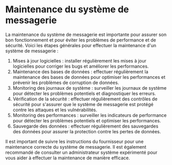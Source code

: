 # Maintenance du système de messagerie

La maintenance du système de messagerie est importante pour assurer son bon fonctionnement et pour éviter les problèmes de performance et de sécurité. Voici les étapes générales pour effectuer la maintenance d'un système de messagerie :

1. Mises à jour logicielles : installer régulièrement les mises à jour logicielles pour corriger les bugs et améliorer les performances.
2. Maintenance des bases de données : effectuer régulièrement la maintenance des bases de données pour optimiser les performances et prévenir les problèmes de corruption de données.
3. Monitoring des journaux de système : surveiller les journaux de système pour détecter les problèmes potentiels et diagnostiquer les erreurs.
4. Vérification de la sécurité : effectuer régulièrement des contrôles de sécurité pour s'assurer que le système de messagerie est protégé contre les attaques et les vulnérabilités.
5. Monitoring des performances : surveiller les indicateurs de performance pour détecter les problèmes potentiels et optimiser les performances.
6. Sauvegarde des données : effectuer régulièrement des sauvegardes des données pour assurer la protection contre les pertes de données.

Il est important de suivre les instructions du fournisseur pour une maintenance correcte du système de messagerie. Il est également recommandé de consulter un administrateur système expérimenté pour vous aider à effectuer la maintenance de manière efficace.
